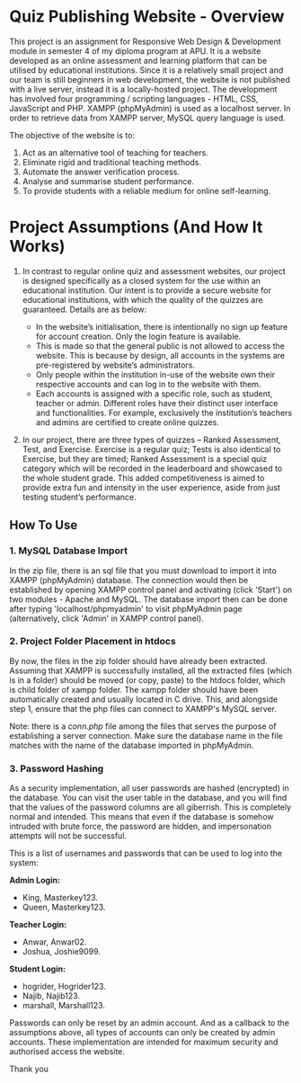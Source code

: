 # Quiz Publishing Website - Overview
This project is an assignment for Responsive Web Design & Development module in semester 4 of my diploma program at APU. It is a website developed as an online assessment and learning platform that can be utilised by educational institutions. Since it is a relatively small project and our team is still beginners in web development, the website is not published with a live server, instead it is a locally-hosted project. The development has involved four programming / scripting languages - HTML, CSS, JavaScript and PHP. XAMPP (phpMyAdmin) is used as a localhost server. In order to retrieve data from XAMPP server, MySQL query language is used. 

The objective of the website is to:
1. Act as an alternative tool of teaching for teachers.
2. Eliminate rigid and traditional teaching methods.
3. Automate the answer verification process.
4. Analyse and summarise student performance.
5. To provide students with a reliable medium for online self-learning.


# Project Assumptions (And How It Works)
1. In contrast to regular online quiz and assessment websites, our project is designed specifically as a closed system for the use within an educational institution. Our intent is to provide a secure website for educational institutions, with which the quality of the quizzes are guaranteed. Details are as below:

    - In the website’s initialisation, there is intentionally no sign up feature for account creation. Only the login feature is available.
    - This is made so that the general public is not allowed to access the website. This is because by design, all accounts in the systems are pre-registered by website’s administrators.
    - Only people within the institution in-use of the website own their respective accounts and can log in to the website with them.
    - Each accounts is assigned with a specific role, such as student, teacher or admin. Different roles have their distinct user interface and functionalities. For example, exclusively the institution’s teachers and admins are certified to create online quizzes.

2. In our project, there are three types of quizzes – Ranked Assessment, Test, and Exercise. Exercise is a regular quiz; Tests is also identical to Exercise, but they are timed; Ranked Assessment is a special quiz category which will be recorded in the leaderboard and showcased to the whole student grade. This added competitiveness is aimed to provide extra fun and intensity in the user experience, aside from just testing student’s performance.

## How To Use
### 1. MySQL Database Import 
In the zip file, there is an sql file that you must download to import it into XAMPP (phpMyAdmin) database. The connection would then be established by opening XAMPP control panel and activating (click 'Start') on two modules - Apache and MySQL. The database import then can be done after typing 'localhost/phpmyadmin' to visit phpMyAdmin page (alternatively, click 'Admin' in XAMPP control panel).

### 2. Project Folder Placement in htdocs
By now, the files in the zip folder should have already been extracted. Assuming that XAMPP is successfully installed, all the extracted files (which is in a folder) should be moved (or copy, paste) to the htdocs folder, which is child folder of xampp folder. The xampp folder should have been automatically created and usually located in C drive. This, and alongside step 1, ensure that the php files can connect to XAMPP's MySQL server. 

Note: there is a *conn.php* file among the files that serves the purpose of establishing a server connection. Make sure the database name in the file matches with the name of the database imported in phpMyAdmin. 

### 3. Password Hashing
As a security implementation, all user passwords are hashed (encrypted) in the database. You can visit the user table in the database, and you will find that the values of the password columns are all giberrish. This is completely normal and intended. This means that even if the database is somehow intruded with brute force, the password are hidden, and impersonation attempts will not be successful. 

This is a list of usernames and passwords that can be used to log into the system:

**Admin Login:** 
- King, Masterkey123.
- Queen, Masterkey123.

**Teacher Login:**
- Anwar, Anwar02.
- Joshua, Joshie9099.

**Student Login:**
- hogrider, Hogrider123.
- Najib, Najib123.
- marshall, Marshall123.

Passwords can only be reset by an admin account. And as a callback to the assumptions above, all types of accounts can only be created by admin accounts. These implementation are intended for maximum security and authorised access the website. 

Thank you
